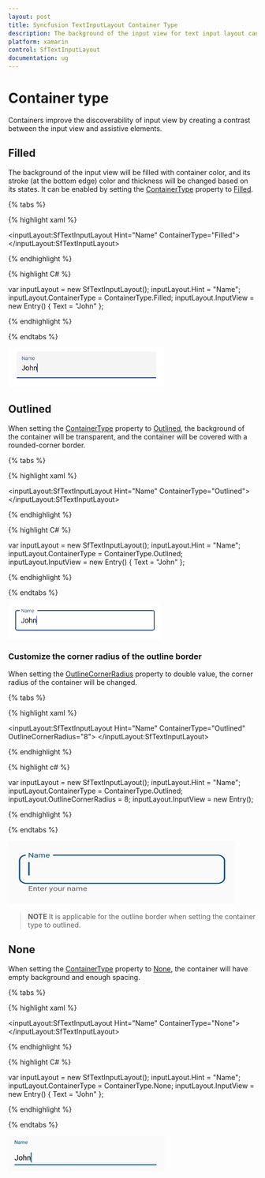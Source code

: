 ```yaml
---
layout: post
title: Syncfusion TextInputLayout Container Type
description: The background of the input view for text input layout can be changed by setting the ContainerType property. This property determines the appearance of text input layout background and its border.
platform: xamarin
control: SfTextInputLayout
documentation: ug
---
```


# Container type

Containers improve the discoverability of input view by creating a contrast between the input view and assistive elements.

## Filled

The background of the input view will be filled with container color, and its stroke (at the bottom edge) color and thickness will be changed based on its states. It can be enabled by setting the [ContainerType](https://help.syncfusion.com/cr/cref_files/xamarin/Syncfusion.Core.XForms~Syncfusion.XForms.TextInputLayout.SfTextInputLayout~ContainerType.html) property to [Filled](https://help.syncfusion.com/cr/cref_files/xamarin/Syncfusion.Core.XForms~Syncfusion.XForms.TextInputLayout.ContainerType.html).

{% tabs %} 

{% highlight xaml %} 

<inputLayout:SfTextInputLayout
    Hint="Name" 
    ContainerType="Filled">
    <Entry Text="John" />
</inputLayout:SfTextInputLayout>  

{% endhighlight %}

{% highlight C# %} 

var inputLayout = new SfTextInputLayout();
inputLayout.Hint = "Name";
inputLayout.ContainerType = ContainerType.Filled;
inputLayout.InputView = new Entry() { Text = "John" }; 

{% endhighlight %}

{% endtabs %}

![Filled type](Container-Type-images/textInput_container_img1.png)

## Outlined

When setting the [ContainerType](https://help.syncfusion.com/cr/cref_files/xamarin/Syncfusion.Core.XForms~Syncfusion.XForms.TextInputLayout.SfTextInputLayout~ContainerType.html) property to [Outlined](https://help.syncfusion.com/cr/cref_files/xamarin/Syncfusion.Core.XForms~Syncfusion.XForms.TextInputLayout.ContainerType.html), the background of the container will be transparent, and the container will be covered with a rounded-corner border.

{% tabs %} 

{% highlight xaml %} 

<inputLayout:SfTextInputLayout
    Hint="Name" 
    ContainerType="Outlined">
    <Entry Text="John" />
</inputLayout:SfTextInputLayout>  
 

{% endhighlight %}

{% highlight C# %} 

var inputLayout = new SfTextInputLayout();
inputLayout.Hint = "Name";
inputLayout.ContainerType = ContainerType.Outlined;
inputLayout.InputView = new Entry() { Text = "John" }; 

{% endhighlight %}

{% endtabs %}

![Outlined type](Container-Type-images/textInput_container_img2.png)

### Customize the corner radius of the outline border 

When setting the [OutlineCornerRadius](https://help.syncfusion.com/cr/cref_files/xamarin/Syncfusion.Core.XForms~Syncfusion.XForms.TextInputLayout.SfTextInputLayout~OutlineCornerRadiusProperty.html) property to double value, the corner radius of the container will be changed.

{% tabs %}

{% highlight xaml %}

<inputLayout:SfTextInputLayout
    Hint="Name" 
    ContainerType="Outlined"
    OutlineCornerRadius="8">
    <Entry />
</inputLayout:SfTextInputLayout>  
			
{% endhighlight %}

{% highlight c# %}

var inputLayout = new SfTextInputLayout();
inputLayout.Hint = "Name";
inputLayout.ContainerType = ContainerType.Outlined;
inputLayout.OutlineCornerRadius = 8;
inputLayout.InputView = new Entry(); 

{% endhighlight %}

{% endtabs %}

![OutlineCornerRadius img](Container-Type-images/OutlinedCornerRadius.jpg)

>**NOTE**
It is applicable for the outline border when setting the container type to outlined.

## None

When setting the [ContainerType](https://help.syncfusion.com/cr/cref_files/xamarin/Syncfusion.Core.XForms~Syncfusion.XForms.TextInputLayout.SfTextInputLayout~ContainerType.html) property to [None](https://help.syncfusion.com/cr/cref_files/xamarin/Syncfusion.Core.XForms~Syncfusion.XForms.TextInputLayout.ContainerType.html), the container will have empty background and enough spacing.

{% tabs %} 

{% highlight xaml %} 

<inputLayout:SfTextInputLayout
    Hint="Name" 
    ContainerType="None">
    <Entry Text="John" />
</inputLayout:SfTextInputLayout>  
 

{% endhighlight %}

{% highlight C# %} 

var inputLayout = new SfTextInputLayout();
inputLayout.Hint = "Name";
inputLayout.ContainerType = ContainerType.None;
inputLayout.InputView = new Entry() { Text = "John" }; 

{% endhighlight %}

{% endtabs %}

![None type](Container-Type-images/textInput_None_Type.png)


